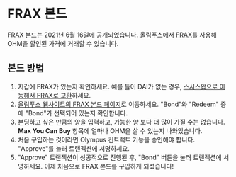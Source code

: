 # FRAX 본드

FRAX 본드는 2021년 6월 16일에 공개되었습니다. 올림푸스에서 [FRAX](https://www.coingecko.com/en/coins/frax)를 사용해 OHM을 할인된 가격에 거래할 수 있습니다.

## 본드 방법

1. 지갑에 FRAX가 있는지 확인하세요. 예를 들어 DAI가 없는 경우, [스시스왑으로 이동해서 FRAX로 교환](https://app.uniswap.org/#/swap?outputCurrency=0x853d955acef822db058eb8505911ed77f175b99e)하세요.
2. [올림푸스 웹사이트의 FRAX 본드 페이지](https://app.olympusdao.finance/#/bonds/frax)로 이동하세요. "Bond"와 "Redeem" 중에 "Bond"가 선택되어 있는지 확인합니다.
3. 본딩하고 싶은 만큼의 양을 입력하고, 가능한 양 보다 더 많이 가질 수는 없습니다. **Max You Can Buy** 항목에 얼마나 OHM을 살 수 있는지 나와있습니다.
4. 처음 구입하는 것이라면 Olympus 컨트랙트 기능을 승인해야 합니다. "Approve"를 눌러 트랜젝션에 서명하세요.
5. "Approve" 트랜젝션이 성공적으로 진행된 후, "Bond" 버튼을 눌러 트랜젝션에 서명하세요. 이제 처음으로 FRAX 본드를 구입하게 되셨습니다!

